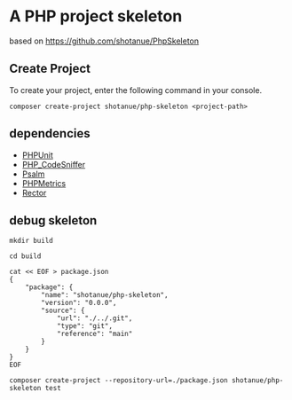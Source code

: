 # A PHP project skeleton

based on https://github.com/shotanue/PhpSkeleton

## Create Project

To create your project, enter the following command in your console.

```
composer create-project shotanue/php-skeleton <project-path>
```

## dependencies

* [PHPUnit](https://phpunit.readthedocs.io/ja/latest/)
* [PHP_CodeSniffer](https://github.com/squizlabs/PHP_CodeSniffer/wiki)
* [Psalm](https://psalm.dev)
* [PHPMetrics](https://www.phpmetrics.org)
* [Rector](https://www.phpmetrics.org)


## debug skeleton

```
mkdir build

cd build

cat << EOF > package.json
{
    "package": {
        "name": "shotanue/php-skeleton",
        "version": "0.0.0",
        "source": {
            "url": "./../.git",
            "type": "git",
            "reference": "main"
        }
    }
}
EOF

composer create-project --repository-url=./package.json shotanue/php-skeleton test
```
